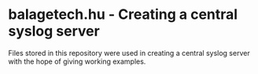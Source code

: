 # balagetech.hu - Creating a central syslog server

Files stored in this repository were used in creating a central syslog server with the hope of giving working examples.
